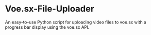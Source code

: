 # Voe.sx-File-Uploader
An easy-to-use Python script for uploading video files to voe.sx with a progress bar display using the voe.sx API.
